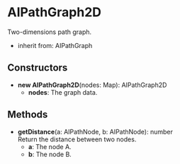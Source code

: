 # AIPathGraph2D

Two-dimensions path graph.
- inherit from: AIPathGraph
## Constructors
- **new AIPathGraph2D**(nodes: Map): AIPathGraph2D   
   - **nodes**: The graph data.
## Methods
- **getDistance**(a: AIPathNode, b: AIPathNode): number   
Return the distance between two nodes.
   - **a**: The node A.
   - **b**: The node B.
